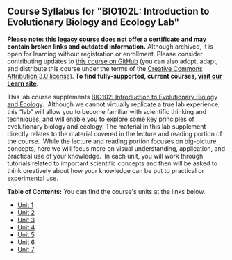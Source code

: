 Course Syllabus for "BIO102L: Introduction to Evolutionary Biology and Ecology Lab"
-----------------------------------------------------------------------------------

**Please note: this [legacy course](https://sayloracademy.zendesk.com/hc/en-us/articles/206089967) does not offer a certificate and may contain 
broken links and outdated information.** Although archived, it is open 
for learning without registration or enrollment. Please consider contributing 
updates to [this course on GitHub](https://github.com/saylordotorg/course_bio102l) 
(you can also adopt, adapt, and distribute this course under the terms of 
the [Creative Commons Attribution 3.0 license](http://creativecommons.org/licenses/by/3.0/)). **To find fully-supported, current courses, [visit our 
Learn site](https://learn.saylor.org).**

This lab course supplements [BIO102: Introduction to Evolutionary
Biology and Ecology](/courses/bio102/).  Although we cannot virtually
replicate a true lab experience, this “lab” will allow you to become
familiar with scientific thinking and techniques, and will enable you to
explore some key principles of evolutionary biology and ecology. The
material in this lab supplement directly relates to the material covered
in the lecture and reading portion of the course.  While the lecture and
reading portion focuses on big-picture concepts, here we will focus more
on visual understanding, application, and practical use of your
knowledge.  In each unit, you will work through tutorials related to
important scientific concepts and then will be asked to think creatively
about how your knowledge can be put to practical or experimental use.

**Table of Contents:** You can find the course's units at the links below.

- [Unit 1](https://legacy.saylor.org/bio102l/Unit01/)
- [Unit 2](https://legacy.saylor.org/bio102l/Unit02/)
- [Unit 3](https://legacy.saylor.org/bio102l/Unit03/)
- [Unit 4](https://legacy.saylor.org/bio102l/Unit04/)
- [Unit 5](https://legacy.saylor.org/bio102l/Unit05/)
- [Unit 6](https://legacy.saylor.org/bio102l/Unit06/)
- [Unit 7](https://legacy.saylor.org/bio102l/Unit07/)
